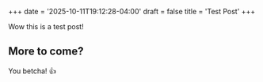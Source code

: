 +++
date = '2025-10-11T19:12:28-04:00'
draft = false
title = 'Test Post'
+++

Wow this is a test post!

## More to come?

You betcha! :+1:
